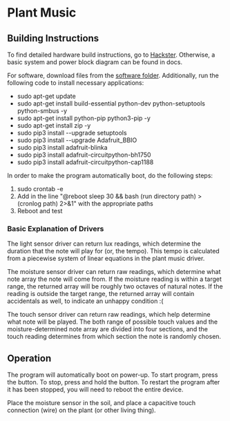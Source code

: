 # Plant Music
  
## Building Instructions
To find detailed hardware build instructions, go to [Hackster](www.hackster.io/jclim02/plant-music-ff2cc4). Otherwise, a basic system and power block diagram can be found in docs.

For software, download files from the [software folder](https://github.com/jclim02/ENGI301/tree/main/project_01/software). Additionally, run the following code to install necessary applications:

  - sudo apt-get update
  - sudo apt-get install build-essential python-dev python-setuptools python-smbus -y
  - sudo apt-get install python-pip python3-pip -y
  - sudo apt-get install zip -y
  - sudo pip3 install --upgrade setuptools
  - sudo pip3 install --upgrade Adafruit_BBIO
  - sudo pip3 install adafruit-blinka
  - sudo pip3 install adafruit-circuitpython-bh1750
  - sudo pip3 install adafruit-circuitpython-cap1188

In order to make the program automatically boot, do the following steps:
  1. sudo crontab -e
  2. Add in the line "@reboot sleep 30 && bash (run directory path) > (cronlog path) 2>&1" with the appropriate paths
  3. Reboot and test
  
### Basic Explanation of Drivers
The light sensor driver can return lux readings, which determine the duration that the note will play for (or, the tempo). This tempo is calculated from a piecewise system of linear equations in the plant music driver.
  
The moisture sensor driver can return raw readings, which determine what note array the note will come from. If the moisture reading is within a target range, the returned array will be roughly two octaves of natural notes. If the reading is outside the target range, the returned array will contain accidentals as well, to indicate an unhappy condition :(

The touch sensor driver can return raw readings, which help determine what note will be played. The both range of possible touch values and the moisture-determined note array are divided into four sections, and the touch reading determines from which section the note is randomly chosen.


## Operation
The program will automatically boot on power-up. To start program, press the button. To stop, press and hold the button. To restart the program after it has been stopped, you will need to reboot the entire device.

Place the moisture sensor in the soil, and place a capacitive touch connection (wire) on the plant (or other living thing). 
